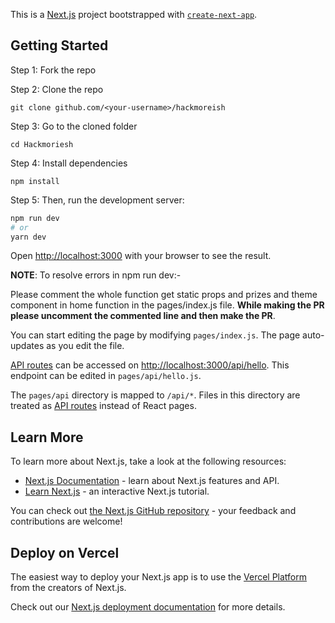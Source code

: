 This is a [Next.js](https://nextjs.org/) project bootstrapped with [`create-next-app`](https://github.com/vercel/next.js/tree/canary/packages/create-next-app).

## Getting Started

 Step 1: Fork the repo

 Step 2: Clone the repo
```
git clone github.com/<your-username>/hackmoreish
```

Step 3: Go to the cloned folder
```
cd Hackmoriesh
```

Step 4: Install dependencies
```
npm install
```
Step 5: Then, run the development server:

```bash
npm run dev
# or
yarn dev
```

Open [http://localhost:3000](http://localhost:3000) with your browser to see the result.

**NOTE**: To resolve errors in npm run dev:-

Please comment the whole function get static props and prizes and theme component in home function in the pages/index.js file.
**While making the PR please uncomment the commented line and then make the PR**.

You can start editing the page by modifying `pages/index.js`. The page auto-updates as you edit the file.

[API routes](https://nextjs.org/docs/api-routes/introduction) can be accessed on [http://localhost:3000/api/hello](http://localhost:3000/api/hello). This endpoint can be edited in `pages/api/hello.js`.

The `pages/api` directory is mapped to `/api/*`. Files in this directory are treated as [API routes](https://nextjs.org/docs/api-routes/introduction) instead of React pages.

## Learn More

To learn more about Next.js, take a look at the following resources:

- [Next.js Documentation](https://nextjs.org/docs) - learn about Next.js features and API.
- [Learn Next.js](https://nextjs.org/learn) - an interactive Next.js tutorial.

You can check out [the Next.js GitHub repository](https://github.com/vercel/next.js/) - your feedback and contributions are welcome!

## Deploy on Vercel

The easiest way to deploy your Next.js app is to use the [Vercel Platform](https://vercel.com/new?utm_medium=default-template&filter=next.js&utm_source=create-next-app&utm_campaign=create-next-app-readme) from the creators of Next.js.

Check out our [Next.js deployment documentation](https://nextjs.org/docs/deployment) for more details.
